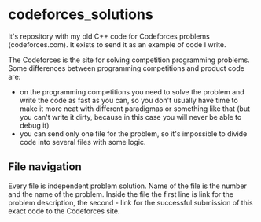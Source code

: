# codeforces_solutions
It's repository with my old C++ code for Codeforces problems (codeforces.com). It exists to send it as an example of code I write.

The Codeforces is the site for solving competition programming problems. Some differences between programming competitions and product code are:
* on the programming competitions you need to solve the problem and write the code as fast as you can, so you don't usually have time to make it more neat with different paradigmas or something like that (but you can't write it dirty, because in this case you will never be able to debug it)
* you can send only one file for the problem, so it's impossible to divide code into several files with some logic.

## File navigation

Every file is independent problem solution. Name of the file is the number and the name of the problem.
Inside the file the first line is link for the problem description, the second - link for the successful submission of this exact code to the Codeforces site.
